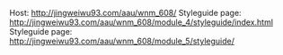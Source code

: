 Host: http://jingweiwu93.com/aau/wnm_608/
Styleguide page: http://jingweiwu93.com/aau/wnm_608/module_4/styleguide/index.html
Styleguide page: http://jingweiwu93.com/aau/wnm_608/module_5/styleguide/